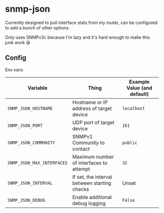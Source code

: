 # snmp-json

Currently designed to pull interface stats from my router, can be configured to add a bunch of other options.

Only uses SNMPv2c because I'm lazy and it's hard enough to make this junk work 😃

## Config

Env vars:

| Variable | Thing | Example Value (and default) |
| --- | --- | --- |
| `SNMP_JSON_HOSTNAME` | Hostname or IP address of target device | `localhost` |
| `SNMP_JSON_PORT` | UDP port of target device | `161` |
| `SNMP_JSON_COMMUNITY` | SNMPv1 Community to contact | `public` |
| `SNMP_JSON_MAX_INTERFACES` | Maximum number of interfaces to attempt | `32` |
| `SNMP_JSON_INTERVAL` | If set, the interval between starting checks | Unset |
| `SNMP_JSON_DEBUG` | Enable additional debug logging | `False` |
